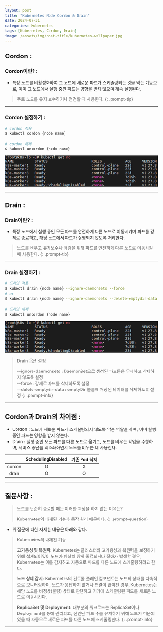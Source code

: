 ```yaml
---
layout: post
title: "Kubernetes Node Cordon & Drain"
date: 2024-07-31
categories: Kubernetes 
tags: [Kubernetes, Cordon, Drain]
image: /assets/img/post-title/kubernetes-wallpaper.jpg
---
```


## Cordon :
### Cordon이란? :
- 특정 노드를 비활성화하여 그 노드에 새로운 파드가 스케줄링되는 것을 막는 기능으로, 이미 그 노드에서 실행 중인 파드는 영향을 받지 않으며 계속 실행된다.

> 주로 노드를 유지 보수하거나 점검할 때 사용한다.
{: .prompt-tip}

* * *

### Cordon 설정하기 :
```bash
# cordon 적용
$ kubectl cordon {node name}

# cordon 해제
$ kubectl uncordon {node name}
```
![node schedulingdisabled](/assets/img/post/kubernetes/node%20schedulingdisabled.png)

* * *

## Drain :
### Drain이란? :
- 특정 노드에서 실행 중인 모든 파드를 안전하게 다른 노드로 이동시키며 파드를 강제로 종료하고, 해당 노드에서 파드가 실행되지 않도록 처리한다.

> 노드를 비우고 유지보수나 점검을 위해 파드를 안전하게 다른 노드로 이동시킬 때 사용한다.
{: .prompt-tip}

* * *

### Drain 설정하기 :
```bash
# 드레인 적용
$ kubectl drain {node name} --ignore-daemonsets --force
# or
$ kubectl drain {node name} --ignore-daemonsets --delete-emptydir-data

# 드레인 해제
$ kubectl uncordon {node name}
```
![node schedulingdisabled](/assets/img/post/kubernetes/node%20schedulingdisabled.png)

> Drain 옵션 설정
>
> \--ignore-daemonsets : DaemonSet으로 생성된 파드들을 무시하고 삭제하지 않도록 설정<br>
> \--force : 강제로 파드를 삭제하도록 설정<br>
> \--delete-emptydir-data : emptyDir 볼륨에 저장된 데이터를 삭제하도록 설정
{: .prompt-info}

* * *

## Cordon과 Drain의 차이점 :
- Cordon : 노드에 새로운 파드가 스케줄링되지 않도록 막는 역할을 하며, 이미 실행 중인 파드는 영향을 받지 않는다.
- Drain : 실행 중인 모든 파드를 다른 노드로 옮기고, 노드를 비우는 작업을 수행하며, 서비스 중단을 최소화하면서 노드를 비우는 데 사용한다.

|  |SchedulingDisabled|기존 Pod 삭제|
|:---:|:---:|:---:|
|cordon|O|X|
|drain|O|O|

* * *

## 질문사항 :

> 노드를 단순히 종료할 때는 이러한 과정을 하지 않는 이유는?
>
> Kubernetes의 내재된 기능과 동작 원리 때문이다.
{: .prompt-question}

- 위 질문에 대한 자세한 내용은 아래와 같다.

> Kubernetes의 내재된 기능
>
> **고가용성 및 복원력**: Kubernetes는 클러스터의 고가용성과 복원력을 보장하기 위해 설계되어있어 노드가 예상치 않게 종료되거나 장애가 발생할 경우, Kubernetes는 이를 감지하고 자동으로 파드를 다른 노드에 스케줄링하려고 한다.
> 
> **노드 상태 감시**: Kubernetes의 컨트롤 플레인 컴포넌트는 노드의 상태를 지속적으로 모니터링하며, 노드가 응답하지 않거나 연결이 끊어진 경우, Kubernetes는 해당 노드를 비정상(불량) 상태로 판단하고 거기에 스케줄링된 파드를 새로운 노드로 이동시킨다.
> 
> **ReplicaSet 및 Deployment**: 대부분의 워크로드는 ReplicaSet이나 Deployment를 통해 관리되고, 선언된 파드 수를 유지하기 위해 노드가 다운되었을 때 자동으로 새로운 파드를 다른 노드에 스케줄링한다.
{: .prompt-info}

* * *